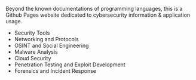 Beyond the known documentations of programming languages, this is a Github Pages website dedicated to cybersecurity information & application usage.

- Security Tools
- Networking and Protocols
- OSINT and Social Engineering
- Malware Analysis
- Cloud Security
- Penetration Testing and Exploit Development
- Forensics and Incident Response
